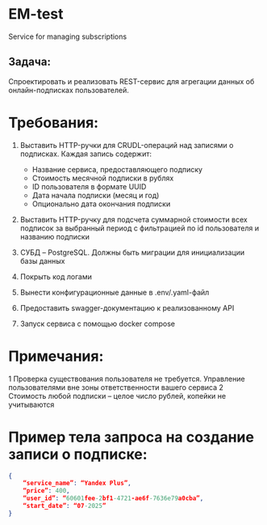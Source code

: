 # EM-test
Service for managing subscriptions
## Задача: 
Cпроектировать и реализовать REST-сервис для агрегации данных об онлайн-подписках пользователей.
# Требования: 
1. Выставить HTTP-ручки для CRUDL-операций над записями о подписках.
Каждая запись содержит:
    - Название сервиса, предоставляющего подписку
    - Стоимость месячной подписки в рублях
    - ID пользователя в формате UUID
    - Дата начала подписки (месяц и год)
    - Опционально дата окончания подписки
2. Выставить HTTP-ручку для подсчета суммарной стоимости всех подписок за выбранный период с фильтрацией по id пользователя и названию подписки
3. СУБД – PostgreSQL. Должны быть миграции для инициализации базы данных

4. Покрыть код логами
5. Вынести конфигурационные данные в .env/.yaml-файл
6. Предоставить swagger-документацию к реализованному API
7. Запуск сервиса с помощью docker compose
# Примечания:
1 Проверка существования пользователя не требуется. Управление пользователями вне зоны ответственности вашего сервиса
2 Стоимость любой подписки – целое число рублей, копейки не учитываются

# Пример тела запроса на создание записи о подписке:
```json
{
    “service_name”: “Yandex Plus”,
    “price”: 400,
    “user_id”: “60601fee-2bf1-4721-ae6f-7636e79a0cba”,
    “start_date”: “07-2025”
}
```